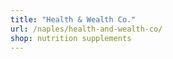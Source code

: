 ```yaml
---
title: "Health & Wealth Co."
url: /naples/health-and-wealth-co/
shop: nutrition supplements
---
```

